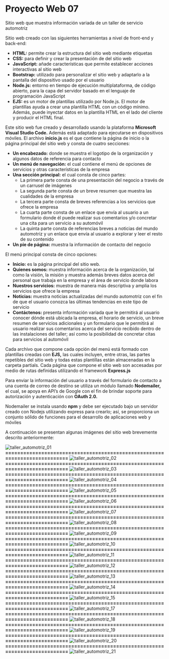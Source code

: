 # Proyecto Web 07
Sitio web que muestra información variada de un taller de servicio automotriz

Sitio web creado con las siguientes herramientas a nivel de front-end y back-end:

- **HTML:** permite crear la estructura del sitio web mediante etiquetas
- **CSS:** para definir y crear la presentación de del sitio web
- **JavaScript:** añade características que permite establecer acciones interactivas al sitio web
- **Bootstrap:** utilizado para personalizar el sitio web y adaptarlo a la pantalla del dispositivo usado por el usuario
- **Node.js:** entorno en tiempo de ejecución multiplataforma, de código abierto, para la capa del servidor basado en el lenguaje de programación JavaScript
- **EJS:** es un motor de plantillas utilizado por Node.js. El motor de plantillas ayuda a crear una plantilla HTML con un código mínimo. Además, puede inyectar datos en la plantilla HTML en el lado del cliente y producir el HTML final.

Este sitio web fue creado y desarrollado usando la plataforma **Microsoft Visual Studio Code.** Además está adaptado para ejecutarse en dispositivos móviles.
El archivo **inicio.js** es el que contiene la página de inicio o la página principal del sitio web y consta de cuatro secciones:

- **Un encabezado:** donde se muestra el logotipo de la organización y algunos datos de referencia para contacto
- **Un menú de navegación:** el cual contiene el menú de opciones de servicios y otras características de la empresa
- **Una sección principal:** el cual consta de cinco partes:
    - La primera parte consta de una presentación del negocio a través de un carrusel de imágenes
    - La segunda parte consta de un breve resumen que muestra las cualidades de la empresa
    - La tercera parte consta de breves referencias a los servicios que ofrece la empresa
    - La cuarta parte consta de un enlace que envía al usuario a un formulario donde él puede realizar sus comentarios y/o concretar una cita para un servicio a su automóvil
    - La quinta parte consta de referencias breves a noticias del mundo automotriz y un enlace que envía al usuario a explorar y leer el resto de su contenido
- **Un pie de página:** muestra la información de contacto del negocio

El menú principal consta de cinco opciones:

- **Inicio:** es la página principal del sitio web.
- **Quienes somos:** muestra información acerca de la organización, tal como la visión, la misión y muestra además breves datos acerca del personal que trabaja en la empresa y el área de servicio donde labora
- **Nuestros servicios:** muestra de manera más descriptiva y amplia los servicios que ofrece la empresa
- **Noticias:** muestra noticias actualizadas del mundo automotriz con el fin de que el usuario conozca las últimas tendencias en este tipo de servicio
- **Contáctenos:** presenta información variada que le permitirá al usuario conocer dónde está ubicada la empresa, el horario de servicio, un breve resumen de servicios adicionales y un formulario que le permitirá al usuario realizar sus comentarios acerca del servicio recibido dentro de las instalaciones del taller; así como la posibilidad de concretar citas para servicios al automóvil

Cada archivo que compone cada opción del menú está formado con plantillas creadas con **EJS,** las cuales incluyen, entre otras, las partes repetibles del sitio web y todas estas plantillas están almacenadas en la carpeta partials. Cada página que compone el sitio web son accesadas por medio de rutas definidas utilizando el framework **Express.js**

Para enviar la información del usuario a través del formulario de contacto a una cuenta de correo de destino se utiliza un módulo llamado **Nodemailer,** el cual, se apoya en API’s de Google con el fin de brindar soporte para autorización y autenticación con **OAuth 2.0.**

Nodemailer se instala usando **npm** y debe ser ejecutado bajo un servidor creado con Nodejs utilizando express para crearlo; así, se proporciona un conjunto sólido de funciones para el desarrollo de aplicaciones web y móviles

A continuación se presentan algunas imágenes del sitio web brevemente descrito anteriormente:

![taller_automotriz_01](https://github.com/misproyectosweb/proyecto-web-07/assets/98922137/427cfb88-f29c-4130-88e8-7513ceffc25f)
**==========================================================================**
![taller_automotriz_02](https://github.com/misproyectosweb/proyecto-web-07/assets/98922137/47b50366-46b7-4c29-b495-5ed22d0b12a3)
**==========================================================================**
![taller_automotriz_03](https://github.com/misproyectosweb/proyecto-web-07/assets/98922137/b26b9a82-6bc3-40b1-9f92-63f65e70d115)
**==========================================================================**
![taller_automotriz_04](https://github.com/misproyectosweb/proyecto-web-07/assets/98922137/c1cbdc0c-e718-413e-882b-ef838e30346b)
**==========================================================================**
![taller_automotriz_05](https://github.com/misproyectosweb/proyecto-web-07/assets/98922137/53522a36-ac6d-41af-be87-d2948ad2849a)
**==========================================================================**
![taller_automotriz_06](https://github.com/misproyectosweb/proyecto-web-07/assets/98922137/029948e4-c63f-42c0-8bb1-cb7e25ddc4ce)
**==========================================================================**
![taller_automotriz_07](https://github.com/misproyectosweb/proyecto-web-07/assets/98922137/c6213a6d-c50b-4018-9b12-dd0a6133dcb4)
**==========================================================================**
![taller_automotriz_08](https://github.com/misproyectosweb/proyecto-web-07/assets/98922137/047f5ba3-2b40-4f8a-b30c-bb27956df2b0)
**==========================================================================**
![taller_automotriz_09](https://github.com/misproyectosweb/proyecto-web-07/assets/98922137/ed0bc696-5db0-4d4b-81df-1dcecac58a1d)
**==========================================================================**
![taller_automotriz_10](https://github.com/misproyectosweb/proyecto-web-07/assets/98922137/81085070-8954-4211-ba09-32a41eb06802)
**==========================================================================**
![taller_automotriz_11](https://github.com/misproyectosweb/proyecto-web-07/assets/98922137/c31bed5e-72b6-4606-8c8f-506e96f07cec)
**==========================================================================**
![taller_automotriz_12](https://github.com/misproyectosweb/proyecto-web-07/assets/98922137/e52e3e0b-810e-44d9-9d2c-52b587e2bb6f)
**==========================================================================**
![taller_automotriz_13](https://github.com/misproyectosweb/proyecto-web-07/assets/98922137/7707001a-3585-44b9-be21-1f8de1f2e301)
**==========================================================================**
![taller_automotriz_14](https://github.com/misproyectosweb/proyecto-web-07/assets/98922137/bea8a537-1f74-4614-a34d-01ee696a81da)
**==========================================================================**
![taller_automotriz_15](https://github.com/misproyectosweb/proyecto-web-07/assets/98922137/fa8b8ff4-bcff-4fa9-a11f-3753959646c3)
**==========================================================================**
![taller_automotriz_17](https://github.com/misproyectosweb/proyecto-web-07/assets/98922137/1ac2ee29-1b29-4ea3-9911-231fb3314781)
**==========================================================================**
![taller_automotriz_18](https://github.com/misproyectosweb/proyecto-web-07/assets/98922137/52e12d53-6785-4584-9bcf-0c4b42ab4c90)
**==========================================================================**
![taller_automotriz_19](https://github.com/misproyectosweb/proyecto-web-07/assets/98922137/b66f5d15-5fd5-4483-8c69-6272912bc53f)
**==========================================================================**
![taller_automotriz_20](https://github.com/misproyectosweb/proyecto-web-07/assets/98922137/80dcf370-6045-4bd5-9e31-ff662fcd66bc)
**==========================================================================**
![taller_automotriz_21](https://github.com/misproyectosweb/proyecto-web-07/assets/98922137/6dc8cf35-39db-4b3d-b6f8-8f6eb541c7fa)
